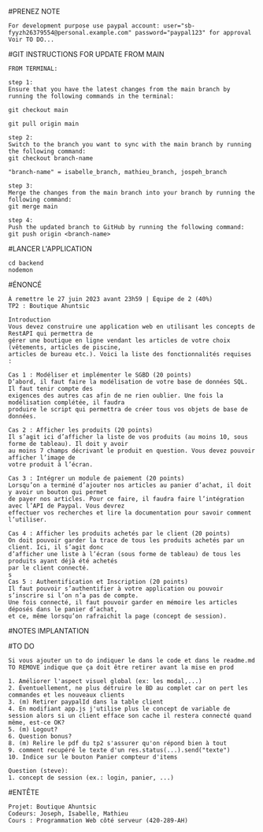 #PRENEZ NOTE

    For development purpose use paypal account: user="sb-fyyzh26379554@personal.example.com" password="paypal123" for approval
    Voir TO DO...
 
#GIT INSTRUCTIONS FOR UPDATE FROM MAIN

    FROM TERMINAL:

    step 1:
    Ensure that you have the latest changes from the main branch by running the following commands in the terminal:
    
    git checkout main
    
    git pull origin main
    
    step 2:
    Switch to the branch you want to sync with the main branch by running the following command:
    git checkout branch-name
    
    "branch-name" = isabelle_branch, mathieu_branch, jospeh_branch
    
    step 3:
    Merge the changes from the main branch into your branch by running the following command:
    git merge main
    
    step 4:
    Push the updated branch to GitHub by running the following command:
    git push origin <branch-name>

#LANCER L'APPLICATION

    cd backend
    nodemon

#ÉNONCÉ

    À remettre le 27 juin 2023 avant 23h59 | Équipe de 2 (40%)
    TP2 : Boutique Ahuntsic

    Introduction
    Vous devez construire une application web en utilisant les concepts de RestAPI qui permettra de
    gérer une boutique en ligne vendant les articles de votre choix (vêtements, articles de piscine,
    articles de bureau etc.). Voici la liste des fonctionnalités requises :

    Cas 1 : Modéliser et implémenter le SGBD (20 points)
    D’abord, il faut faire la modélisation de votre base de données SQL. Il faut tenir compte des
    exigences des autres cas afin de ne rien oublier. Une fois la modélisation complétée, il faudra
    produire le script qui permettra de créer tous vos objets de base de données.

    Cas 2 : Afficher les produits (20 points)
    Il s’agit ici d’afficher la liste de vos produits (au moins 10, sous forme de tableau). Il doit y avoir
    au moins 7 champs décrivant le produit en question. Vous devez pouvoir afficher l’image de
    votre produit à l’écran.

    Cas 3 : Intégrer un module de paiement (20 points)
    Lorsqu’on a terminé d’ajouter nos articles au panier d’achat, il doit y avoir un bouton qui permet
    de payer nos articles. Pour ce faire, il faudra faire l’intégration avec l’API de Paypal. Vous devrez
    effectuer vos recherches et lire la documentation pour savoir comment l’utiliser.

    Cas 4 : Afficher les produits achetés par le client (20 points)
    On doit pouvoir garder la trace de tous les produits achetés par un client. Ici, il s’agit donc
    d’afficher une liste à l’écran (sous forme de tableau) de tous les produits ayant déjà été achetés
    par le client connecté.
    s
    Cas 5 : Authentification et Inscription (20 points)
    Il faut pouvoir s’authentifier à votre application ou pouvoir s’inscrire si l’on n’a pas de compte.
    Une fois connecté, il faut pouvoir garder en mémoire les articles déposés dans le panier d’achat,
    et ce, même lorsqu’on rafraichit la page (concept de session).

#NOTES IMPLANTATION

#TO DO

    Si vous ajouter un to do indiquer le dans le code et dans le readme.md
    TO REMOVE indique que ça doit être retirer avant la mise en prod

    1. Améliorer l'aspect visuel global (ex: les modal,...)
    2. Éventuellement, ne plus détruire le BD au complet car on pert les commandes et les nouveaux clients
    3. (m) Retirer paypalId dans la table client
    4. En modifiant app.js j'utilise plus le concept de variable de session alors si un client efface son cache il restera connecté quand même, est-ce OK?
    5. (m) Logout?
    6. Question bonus?
    8. (m) Relire le pdf du tp2 s'assurer qu'on répond bien à tout
    9. comment recupéré le texte d'un res.status(...).send("texte")
    10. Indice sur le bouton Panier compteur d'items

    Question (steve):
    1. concept de session (ex.: login, panier, ...)

#ENTÊTE
   
    Projet: Boutique Ahuntsic
    Codeurs: Joseph, Isabelle, Mathieu
    Cours : Programmation Web côté serveur (420-289-AH)
